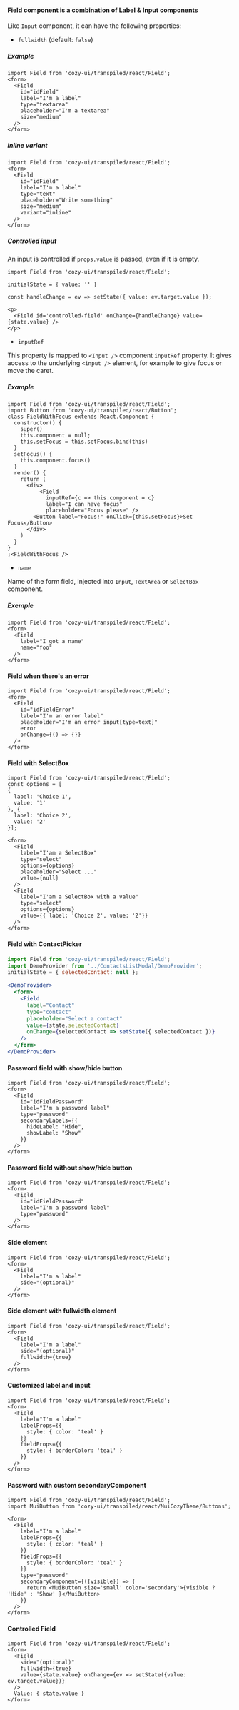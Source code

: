 #### Field component is a combination of Label & Input components

Like `Input` component, it can have the following properties:

* `fullwidth` (default: `false`)

##### Example

```
import Field from 'cozy-ui/transpiled/react/Field';
<form>
  <Field
    id="idField"
    label="I'm a label"
    type="textarea"
    placeholder="I'm a textarea"
    size="medium"
  />
</form>
```

##### Inline variant

```
import Field from 'cozy-ui/transpiled/react/Field';
<form>
  <Field
    id="idField"
    label="I'm a label"
    type="text"
    placeholder="Write something"
    size="medium"
    variant="inline"
  />
</form>
```

##### Controlled input

An input is controlled if `props.value` is passed, even if it is empty.

```
import Field from 'cozy-ui/transpiled/react/Field';

initialState = { value: '' }

const handleChange = ev => setState({ value: ev.target.value });

<p>
  <Field id='controlled-field' onChange={handleChange} value={state.value} />
</p>
```

* `inputRef`

This property is mapped to `<Input />` component `inputRef` property.
It gives access to the underlying `<input />` element, for example to give focus or move the caret.

##### Example

```
import Field from 'cozy-ui/transpiled/react/Field';
import Button from 'cozy-ui/transpiled/react/Button';
class FieldWithFocus extends React.Component {
  constructor() {
    super()
    this.component = null;
    this.setFocus = this.setFocus.bind(this)
  }
  setFocus() {
    this.component.focus()
  }
  render() {
    return (
      <div>
          <Field
            inputRef={c => this.component = c}
            label="I can have focus"
            placeholder="Focus please" />
        <Button label="Focus!" onClick={this.setFocus}>Set Focus</Button>
      </div>
    )
  }
}
;<FieldWithFocus />
```

* `name`

Name of the form field, injected into `Input`, `TextArea` or `SelectBox` component.

##### Exemple

```
import Field from 'cozy-ui/transpiled/react/Field';
<form>
  <Field
    label="I got a name"
    name="foo"
  />
</form>
```

#### Field when there's an error

```
import Field from 'cozy-ui/transpiled/react/Field';
<form>
  <Field
    id="idFieldError"
    label="I'm an error label"
    placeholder="I'm an error input[type=text]"
    error
    onChange={() => {}}
  />
</form>
```

#### Field with SelectBox

```
import Field from 'cozy-ui/transpiled/react/Field';
const options = [
{
  label: 'Choice 1',
  value: '1'
}, {
  label: 'Choice 2',
  value: '2'
}];

<form>
  <Field
    label="I'am a SelectBox"
    type="select"
    options={options}
    placeholder="Select ..."
    value={null}
  />
  <Field
    label="I'am a SelectBox with a value"
    type="select"
    options={options}
    value={{ label: 'Choice 2', value: '2'}}
  />
</form>
```

#### Field with ContactPicker

```jsx
import Field from 'cozy-ui/transpiled/react/Field';
import DemoProvider from '../ContactsListModal/DemoProvider';
initialState = { selectedContact: null };

<DemoProvider>
  <form>
    <Field
      label="Contact"
      type="contact"
      placeholder="Select a contact"
      value={state.selectedContact}
      onChange={selectedContact => setState({ selectedContact })}
    />
  </form>
</DemoProvider>
```

#### Password field with show/hide button

```
import Field from 'cozy-ui/transpiled/react/Field';
<form>
  <Field
    id="idFieldPassword"
    label="I'm a password label"
    type="password"
    secondaryLabels={{
      hideLabel: "Hide",
      showLabel: "Show"
    }}
  />
</form>
```

#### Password field without show/hide button

```
import Field from 'cozy-ui/transpiled/react/Field';
<form>
  <Field
    id="idFieldPassword"
    label="I'm a password label"
    type="password"
  />
</form>
```

#### Side element

```
import Field from 'cozy-ui/transpiled/react/Field';
<form>
  <Field
    label="I'm a label"
    side="(optional)"
  />
</form>
```

#### Side element with fullwidth element

```
import Field from 'cozy-ui/transpiled/react/Field';
<form>
  <Field
    label="I'm a label"
    side="(optional)"
    fullwidth={true}
  />
</form>
```

#### Customized label and input

```
import Field from 'cozy-ui/transpiled/react/Field';
<form>
  <Field
    label="I'm a label"
    labelProps={{
      style: { color: 'teal' }
    }}
    fieldProps={{
      style: { borderColor: 'teal' }
    }}
  />
</form>
```

#### Password with custom secondaryComponent

```
import Field from 'cozy-ui/transpiled/react/Field';
import MuiButton from 'cozy-ui/transpiled/react/MuiCozyTheme/Buttons';

<form>
  <Field
    label="I'm a label"
    labelProps={{
      style: { color: 'teal' }
    }}
    fieldProps={{
      style: { borderColor: 'teal' }
    }}
    type="password"
    secondaryComponent={({visible}) => {
      return <MuiButton size='small' color='secondary'>{visible ? 'Hide' : 'Show' }</MuiButton>
    }}
  />
</form>
```

#### Controlled Field

```
import Field from 'cozy-ui/transpiled/react/Field';
<form>
  <Field
    side="(optional)"
    fullwidth={true}
    value={state.value} onChange={ev => setState({value: ev.target.value})}
  />
  Value: { state.value }
</form>
```

